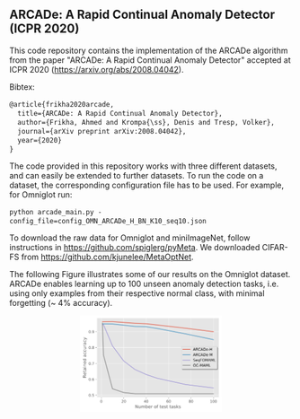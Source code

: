 ## ARCADe: A Rapid Continual Anomaly Detector (ICPR 2020)

This code repository contains the implementation of the ARCADe algorithm from the paper 
"ARCADe: A Rapid Continual Anomaly Detector" accepted at ICPR 2020 (https://arxiv.org/abs/2008.04042).

Bibtex:
```
@article{frikha2020arcade,
  title={ARCADe: A Rapid Continual Anomaly Detector},
  author={Frikha, Ahmed and Krompa{\ss}, Denis and Tresp, Volker},
  journal={arXiv preprint arXiv:2008.04042},
  year={2020}
}
```

The code provided in this repository works with three different datasets, and can easily be extended to further datasets. 
To run the code on a dataset, the corresponding configuration file has to be used. For example, for Omniglot run:
```
python arcade_main.py -config_file=config_OMN_ARCADe_H_BN_K10_seq10.json
```

To download the raw data for Omniglot and miniImageNet, follow instructions in https://github.com/spiglerg/pyMeta. 
We downloaded CIFAR-FS from https://github.com/kjunelee/MetaOptNet. 

The following Figure illustrates some of our results on the Omniglot dataset. 
ARCADe enables learning up to 100 unseen anomaly detection tasks, i.e. using only examples from their respective normal class, with minimal forgetting (~ 4% accuracy).
<div style="text-align:center">
<img align="center" src="./r_omniglot.svg" width=50% height=50% />
</div>
